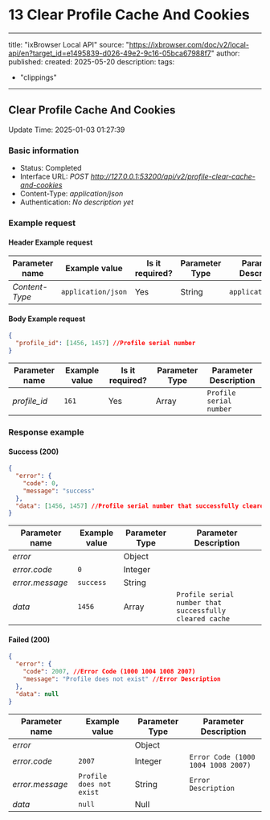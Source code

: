 # 13 Clear Profile Cache And Cookies

---
title: "ixBrowser Local API"
source: "https://ixbrowser.com/doc/v2/local-api/en?target_id=e1495839-d026-49e2-9c16-05bca67988f7"
author:
published:
created: 2025-05-20
description:
tags:
  - "clippings"
---

## Clear Profile Cache And Cookies

Update Time: 2025-01-03 01:27:39

### Basic information

- Status: Completed
- Interface URL: *POST* *http://127.0.0.1:53200/api/v2/profile-clear-cache-and-cookies*
- Content-Type: *application/json*
- Authentication: *No description yet*

### Example request

#### Header Example request

| Parameter name | Example value | Is it required? | Parameter Type | Parameter Description |
| --- | --- | --- | --- | --- |
| *Content-Type* | `application/json` | Yes | String | `application/json` |

#### Body Example request

```json
{
  "profile_id": [1456, 1457] //Profile serial number
}
```

| Parameter name | Example value | Is it required? | Parameter Type | Parameter Description |
| --- | --- | --- | --- | --- |
| *profile_id* | `161` | Yes | Array | `Profile serial number` |

### Response example

#### Success (200)

```json
{
  "error": {
    "code": 0,
    "message": "success"
  },
  "data": [1456, 1457] //Profile serial number that successfully cleared cache
}
```

| Parameter name | Example value | Parameter Type | Parameter Description |
| --- | --- | --- | --- |
| *error* |  | Object |  |
| *error.code* | `0` | Integer |  |
| *error.message* | `success` | String |  |
| *data* | `1456` | Array | `Profile serial number that successfully cleared cache` |

#### Failed (200)

```json
{
  "error": {
    "code": 2007, //Error Code (1000 1004 1008 2007)
    "message": "Profile does not exist" //Error Description
  },
  "data": null
}
```

| Parameter name | Example value | Parameter Type | Parameter Description |
| --- | --- | --- | --- |
| *error* |  | Object |  |
| *error.code* | `2007` | Integer | `Error Code (1000 1004 1008 2007)` |
| *error.message* | `Profile does not exist` | String | `Error Description` |
| *data* | `null` | Null |  |